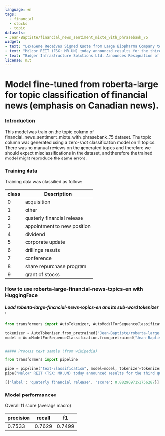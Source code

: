 ```yaml
---
language: en
tags:
  - financial
  - stocks
  - topic
datasets:
- Jean-Baptiste/financial_news_sentiment_mixte_with_phrasebank_75
widget:
- text: "LexaGene Receives Signed Quote from Large Biopharma Company to Purchase a MiQLab System --  LexaGene Holdings, Inc., (OTCQB: LXXGF; TSX-V: LXG) (“LexaGene” or the “Company”), an innovative, molecular diagnostics company that has commercialized the MiQLab® System for automated, genetic testing, is pleased to announce that it has received an indication that a major biopharma company intends to purchase its technology."
- text: "Melcor REIT (TSX: MR.UN) today announced results for the third quarter ended September 30, 2022. Revenue was stable in the quarter and year-to-date. Net operating income was down 3% in the quarter at $11.61 million due to the timing of operating expenses and inflated costs including utilities like gas/heat and power"
- text: "Badger Infrastructure Solutions Ltd. Announces Resignation of Chief Financial Officer and Appointment of Interim Chief Financial Officer --  Badger Infrastructure Solutions Ltd. (“Badger” or the “Company”) (TSX:BDGI) announced today the resignation of Mr. Darren Yaworsky, Senior Vice President, Finance & Chief Financial Officer and the appointment of Mr. Pramod Bhatia as interim Chief Financial Officer. Mr. Yaworsky will remain with the Company until December 31, 2022 to facilitate an orderly transition."
license: mit
---
```


# Model fine-tuned from roberta-large for topic classification of financial news (emphasis on Canadian news).

### Introduction
This model was train on the topic column of financial_news_sentiment_mixte_with_phrasebank_75 dataset.
The topic column was generated using a zero-shot classification model on 11 topics. 
There was no manual reviews on the generated topics and therefore we should expect misclassifications in the dataset, 
and therefore the trained model might reproduce the same errors.


### Training data
Training data was classified as follow:

class |Description
-|-
0 |acquisition
1 |other
2 |quaterly financial release
3 |appointment to new position
4 |dividend
5 |corporate update
6 |drillings results
7 |conference
8 |share repurchase program
9 |grant of stocks


### How to use roberta-large-financial-news-topics-en with HuggingFace

##### Load roberta-large-financial-news-topics-en and its sub-word tokenizer :

```python
from transformers import AutoTokenizer, AutoModelForSequenceClassification

tokenizer = AutoTokenizer.from_pretrained("Jean-Baptiste/roberta-large-financial-news-topics-en")
model = AutoModelForSequenceClassification.from_pretrained("Jean-Baptiste/roberta-large-financial-news-topics-en")


##### Process text sample (from wikipedia)

from transformers import pipeline

pipe = pipeline("text-classification", model=model, tokenizer=tokenizer)
pipe("Melcor REIT (TSX: MR.UN) today announced results for the third quarter ended September 30, 2022. Revenue was stable in the quarter and year-to-date. Net operating income was down 3% in the quarter at $11.61 million due to the timing of operating expenses and inflated costs including utilities like gas/heat and power")

[{'label': 'quaterly financial release', 'score': 0.8829097151756287}]

```

### Model performances

Overall f1 score (average macro)

precision|recall|f1
-|-|-
0.7533|0.7629|0.7499


